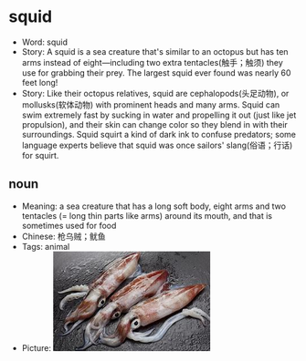# squid

- Word: squid
- Story: A squid is a sea creature that's similar to an octopus but has ten arms instead of eight—including two extra tentacles(触手；触须) they use for grabbing their prey. The largest squid ever found was nearly 60 feet long!
- Story: Like their octopus relatives, squid are cephalopods(头足动物), or mollusks(软体动物) with prominent heads and many arms. Squid can swim extremely fast by sucking in water and propelling it out (just like jet propulsion), and their skin can change color so they blend in with their surroundings. Squid squirt a kind of dark ink to confuse predators; some language experts believe that squid was once sailors' slang(俗语；行话) for squirt.

## noun

- Meaning: a sea creature that has a long soft body, eight arms and two tentacles (= long thin parts like arms) around its mouth, and that is sometimes used for food
- Chinese: 枪乌贼；鱿鱼
- Tags: animal
- Picture: ![](images/squid.jpeg)

